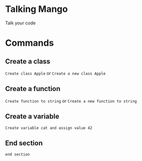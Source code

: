 # Talking Mango

Talk your code

# Commands

## Create a class
`Create class Apple` or `Create a new class Apple`

## Create a function
`Create function to string` or `Create a new function to string`

## Create a variable
`Create variable cat and assign value 42`

## End section
`end section`
